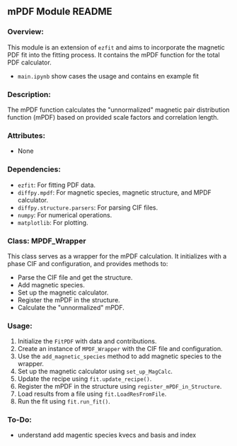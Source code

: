 ## mPDF Module README

### Overview:
This module is an extension of `ezfit` and aims to incorporate the magnetic PDF fit into the fitting process. It contains the mPDF function for the total PDF calculator.

- `main.ipynb` show cases the usage and contains en example fit

### Description:
The mPDF function calculates the "unnormalized" magnetic pair distribution function (mPDF) based on provided scale factors and correlation length.

### Attributes:
- None

### Dependencies:
- `ezfit`: For fitting PDF data.
- `diffpy.mpdf`: For magnetic species, magnetic structure, and MPDF calculator.
- `diffpy.structure.parsers`: For parsing CIF files.
- `numpy`: For numerical operations.
- `matplotlib`: For plotting.

### Class: MPDF_Wrapper
This class serves as a wrapper for the mPDF calculation. It initializes with a phase CIF and configuration, and provides methods to:
- Parse the CIF file and get the structure.
- Add magnetic species.
- Set up the magnetic calculator.
- Register the mPDF in the structure.
- Calculate the "unnormalized" mPDF.

### Usage:
1. Initialize the `FitPDF` with data and contributions.
2. Create an instance of `MPDF_Wrapper` with the CIF file and configuration.
3. Use the `add_magnetic_species` method to add magnetic species to the wrapper.
4. Set up the magnetic calculator using `set_up_MagCalc`.
5. Update the recipe using `fit.update_recipe()`.
6. Register the mPDF in the structure using `register_mPDF_in_Structure`.
7. Load results from a file using `fit.LoadResFromFile`.
8. Run the fit using `fit.run_fit()`.

### To-Do:
- understand add magentic species kvecs and basis and index
